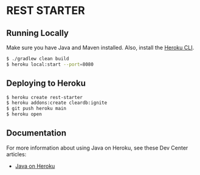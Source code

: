 # REST STARTER

## Running Locally
Make sure you have Java and Maven installed.  Also, install the [Heroku CLI](https://cli.heroku.com/).

```bash
$ ./gradlew clean build
$ heroku local:start --port=8080
```

## Deploying to Heroku
```bash
$ heroku create rest-starter 
$ heroku addons:create cleardb:ignite
$ git push heroku main
$ heroku open
```

## Documentation

For more information about using Java on Heroku, see these Dev Center articles:

- [Java on Heroku](https://devcenter.heroku.com/categories/java)


